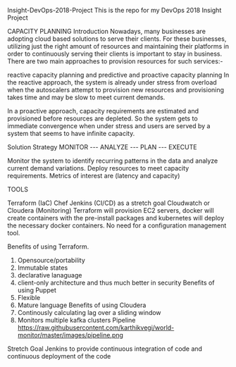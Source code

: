 Insight-DevOps-2018-Project
This is the repo for my DevOps 2018 Insight Project

CAPACITY PLANNING
Introduction
Nowadays, many businesses are adopting cloud based solutions to serve their clients. For these businesses, utilizing just the right amount of resources and maintaining their platforms in order to continuously serving their clients is important to stay in business. There are two main approaches to provision resources for such services:-

reactive capacity planning and
predictive and proactive capacity planning
In the reactive approach, the system is already under stress from overload when the autoscalers attempt to provision new resources and provisioning takes time and may be slow to meet current demands.

In a proactive approach, capacity requirements are estimated and provisioned before resources are depleted. So the system gets to immediate convergence when under stress and users are served by a system that seems to have infinite capacity.

Solution Strategy
MONITOR --- ANALYZE --- PLAN --- EXECUTE

Monitor the system to identify recurring patterns in the data and analyze current demand variations. Deploy resources to meet capacity requirements. Metrics of interest are (latency and capacity)

TOOLS

Terraform (IaC)
Chef
Jenkins (CI/CD) as a stretch goal
Cloudwatch or Cloudera (Monitoring)
Terraform will provision EC2 servers, docker will create containers with the pre-install packages and kubernetes will deploy the necessary docker containers. No need for a configuration management tool.

Benefits of using Terraform.
1) Opensource/portability
2) Immutable states
3) declarative lanaguage 
4) client-only architecture and thus much better in security
Benefits of using Puppet
1) Flexible
2) Mature language
Benefits of using Cloudera 
1) Continously calculating lag over a sliding window
2) Monitors multiple kafka clusters
Pipeline
https://raw.githubusercontent.com/karthikvegi/world-monitor/master/images/pipeline.png

Stretch Goal
Jenkins to provide continuous integration of code and continuous deployment of the code


